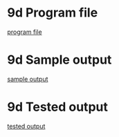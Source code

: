 # 9d Program file
[program file](program.png)

# 9d Sample output
[sample output](sampleoutput.png)

# 9d Tested output
[tested output](testedoutput.png)
